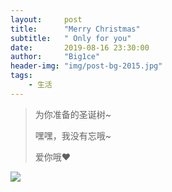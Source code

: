 ```yaml
---
layout:     post
title:      "Merry Christmas"
subtitle:   " Only for you"
date:       2019-08-16 23:30:00
author:     "Big1ce"
header-img: "img/post-bg-2015.jpg"
tags:
    - 生活
---
```


> 为你准备的圣诞树~
>  
> 嘿嘿，我没有忘哦~
> 
> 爱你哦♥

![](https://img-blog.csdnimg.cn/img_convert/95e6d5f99e67377bd5614807381a1ab2.gif)
